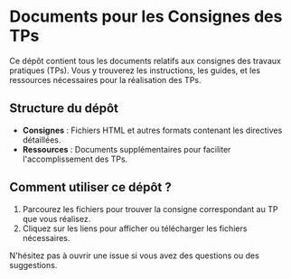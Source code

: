 # Documents pour les Consignes des TPs

Ce dépôt contient tous les documents relatifs aux consignes des travaux pratiques (TPs). Vous y trouverez les instructions, les guides, et les ressources nécessaires pour la réalisation des TPs.

## Structure du dépôt

- **Consignes** : Fichiers HTML et autres formats contenant les directives détaillées.
- **Ressources** : Documents supplémentaires pour faciliter l'accomplissement des TPs.

## Comment utiliser ce dépôt ?

1. Parcourez les fichiers pour trouver la consigne correspondant au TP que vous réalisez.
2. Cliquez sur les liens pour afficher ou télécharger les fichiers nécessaires.

N'hésitez pas à ouvrir une issue si vous avez des questions ou des suggestions.
